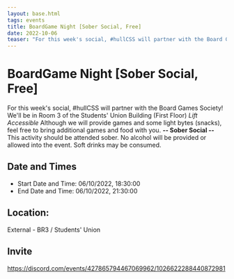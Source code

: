 ```yaml
---
layout: base.html
tags: events
title: BoardGame Night [Sober Social, Free]
date: 2022-10-06
teaser: "For this week's social, #hullCSS will partner with the Board Games Society! We'll be in Room 3 of the Students' Union Building (First Floor) *Lift Accessible* Although we will provide games and some light bytes (snacks), feel free to bring additional games and food with you. **Sober Social** This activity should be attended sober. No alcohol will be provided or allowed into the event. Soft drinks may be consumed."
---
```


# BoardGame Night [Sober Social, Free]

For this week's social, #hullCSS will partner with the Board Games Society! We'll be in Room 3 of the Students' Union Building (First Floor) *Lift Accessible*
Although we will provide games and some light bytes (snacks), feel free to bring additional games and food with you.
**-- Sober Social --**
This activity should be attended sober. No alcohol will be provided or allowed into the event. Soft drinks may be consumed.
		  
## Date and Times

- Start Date and Time: 06/10/2022, 18:30:00
- End Date and Time: 06/10/2022, 21:30:00

## Location:

External - BR3 / Students' Union

## Invite

https://discord.com/events/427865794467069962/1026622288440872981
			